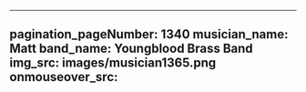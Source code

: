 ------
pagination_pageNumber: 1340
musician_name: Matt
band_name: Youngblood Brass Band
img_src: images/musician1365.png
onmouseover_src: 
------